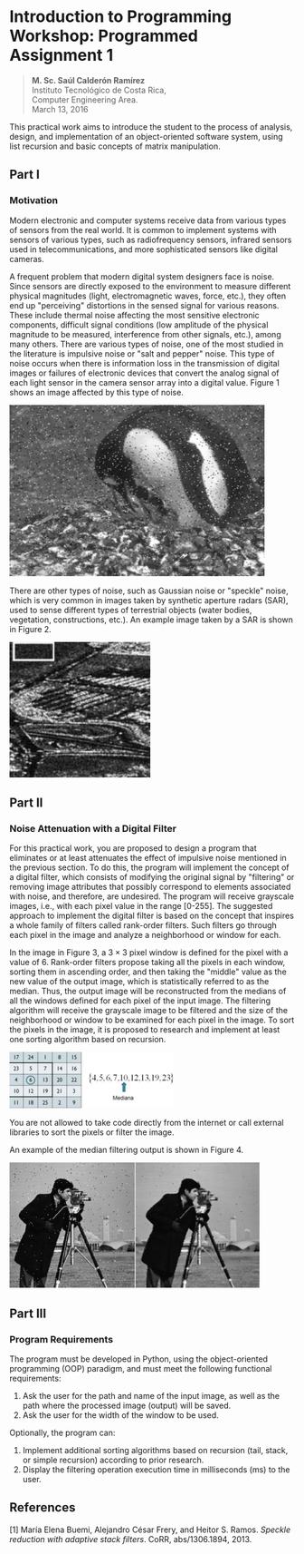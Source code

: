 # **Introduction to Programming Workshop: Programmed Assignment 1**

> **M. Sc. Saúl Calderón Ramírez**  
> Instituto Tecnológico de Costa Rica,  
> Computer Engineering Area.  
> March 13, 2016

This practical work aims to introduce the student to the process of analysis, design, and implementation of an object-oriented software system, using list recursion and basic concepts of matrix manipulation.

## **Part I**

### **Motivation**

Modern electronic and computer systems receive data from various types of sensors from the real world. It is common to implement systems with sensors of various types, such as radiofrequency sensors, infrared sensors used in telecommunications, and more sophisticated sensors like digital cameras.

A frequent problem that modern digital system designers face is noise. Since sensors are directly exposed to the environment to measure different physical magnitudes (light, electromagnetic waves, force, etc.), they often end up "perceiving" distortions in the sensed signal for various reasons. These include thermal noise affecting the most sensitive electronic components, difficult signal conditions (low amplitude of the physical magnitude to be measured, interference from other signals, etc.), among many others. There are various types of noise, one of the most studied in the literature is impulsive noise or "salt and pepper" noise. This type of noise occurs when there is information loss in the transmission of digital images or failures of electronic devices that convert the analog signal of each light sensor in the camera sensor array into a digital value. Figure 1 shows an image affected by this type of noise.

![Example of an image affected by impulsive noise or "salt and pepper" noise.](/src/imgs/doc/figure1.png)

There are other types of noise, such as Gaussian noise or "speckle" noise, which is very common in images taken by synthetic aperture radars (SAR), used to sense different types of terrestrial objects (water bodies, vegetation, constructions, etc.). An example image taken by a SAR is shown in Figure 2.

![Example of an image generated by a SAR (Synthetic aperture radar), taken from [1].](/src/imgs/doc/figure2.png)

## **Part II**

### **Noise Attenuation with a Digital Filter**

For this practical work, you are proposed to design a program that eliminates or at least attenuates the effect of impulsive noise mentioned in the previous section. To do this, the program will implement the concept of a digital filter, which consists of modifying the original signal by "filtering" or removing image attributes that possibly correspond to elements associated with noise, and therefore, are undesired. The program will receive grayscale images, i.e., with each pixel value in the range [0-255]. The suggested approach to implement the digital filter is based on the concept that inspires a whole family of filters called rank-order filters. Such filters go through each pixel in the image and analyze a neighborhood or window for each.

In the image in Figure 3, a $3 \times 3$ pixel window is defined for the pixel with a value of 6. Rank-order filters propose taking all the pixels in each window, sorting them in ascending order, and then taking the "middle" value as the new value of the output image, which is statistically referred to as the median. Thus, the output image will be reconstructed from the medians of all the windows defined for each pixel of the input image. The filtering algorithm will receive the grayscale image to be filtered and the size of the neighborhood or window to be examined for each pixel in the image. To sort the pixels in the image, it is proposed to research and implement at least one sorting algorithm based on recursion.

![Calculation of the median in a 3×3 window.](/src/imgs/doc/figure3.png)

You are not allowed to take code directly from the internet or call external libraries to sort the pixels or filter the image.

An example of the median filtering output is shown in Figure 4.

![Example of impulsive noise reduction with the median filter.](/src/imgs/doc/figure4.png)

## **Part III**

### **Program Requirements**

The program must be developed in Python, using the object-oriented programming (OOP) paradigm, and must meet the following functional requirements:

1. Ask the user for the path and name of the input image, as well as the path where the processed image (output) will be saved.
2. Ask the user for the width of the window to be used.

Optionally, the program can:

1. Implement additional sorting algorithms based on recursion (tail, stack, or simple recursion) according to prior research.
2. Display the filtering operation execution time in milliseconds (ms) to the user.

## **References**

[1] María Elena Buemi, Alejandro César Frery, and Heitor S. Ramos. *Speckle reduction with adaptive stack filters*. CoRR, abs/1306.1894, 2013.
